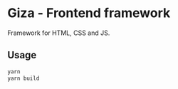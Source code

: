 # Giza - Frontend framework

Framework for HTML, CSS and JS.

## Usage

```bash
yarn
yarn build
```
